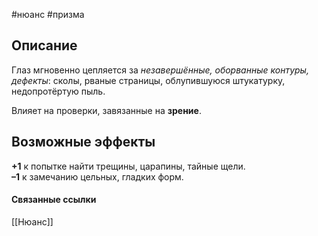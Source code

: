 #нюанс #призма

## Описание
Глаз мгновенно цепляется за *незавершённые, оборванные контуры, дефекты*: сколы, рваные страницы, облупившуюся штукатурку, недопротёртую пыль.

Влияет на проверки, завязанные на **зрение**.
## Возможные эффекты
**+1** к попытке найти трещины, царапины, тайные щели.  
**–1** к замечанию цельных, гладких форм.

#### Связанные ссылки
[[Нюанс]]

